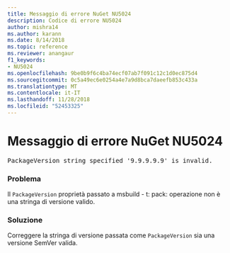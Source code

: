 ```yaml
---
title: Messaggio di errore NuGet NU5024
description: Codice di errore NU5024
author: mishra14
ms.author: karann
ms.date: 8/14/2018
ms.topic: reference
ms.reviewer: anangaur
f1_keywords:
- NU5024
ms.openlocfilehash: 9be0b9f6c4ba74ecf07ab7f091c12c1d0ec875d4
ms.sourcegitcommit: 0c5a49ec6e0254a4e7a9d8bca7daeefb853c433a
ms.translationtype: MT
ms.contentlocale: it-IT
ms.lasthandoff: 11/28/2018
ms.locfileid: "52453325"
---
```

# <a name="nuget-error-nu5024"></a>Messaggio di errore NuGet NU5024
<pre>PackageVersion string specified '9.9.9.9.9' is invalid.</pre>

### <a name="issue"></a>Problema

Il `PackageVersion` proprietà passato a msbuild - t: pack: operazione non è una stringa di versione valido.


### <a name="solution"></a>Soluzione

Correggere la stringa di versione passata come `PackageVersion` sia una versione SemVer valida.

